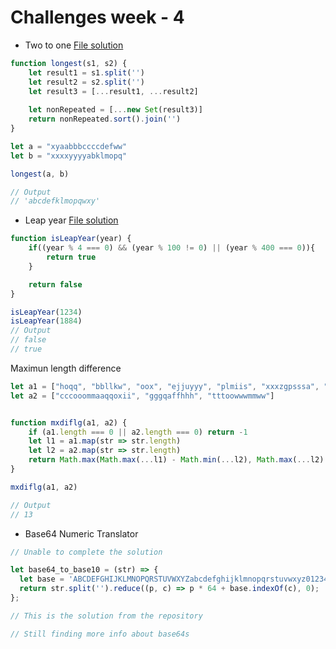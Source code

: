 # Challenges week - 4

* Two to one
[File solution](./TwoToOne.js)

```javascript
function longest(s1, s2) {
    let result1 = s1.split('')
    let result2 = s2.split('')
    let result3 = [...result1, ...result2]
    
    let nonRepeated = [...new Set(result3)]
    return nonRepeated.sort().join('')
}

let a = "xyaabbbccccdefww"
let b = "xxxxyyyyabklmopq"

longest(a, b)

// Output
// 'abcdefklmopqwxy'
```

* Leap year
[File solution](./LeapYear.js)
```javascript
function isLeapYear(year) {
    if((year % 4 === 0) && (year % 100 != 0) || (year % 400 === 0)){
        return true
    }

    return false
}

isLeapYear(1234)
isLeapYear(1884)
// Output
// false
// true
```

Maximun length difference
```javascript
let a1 = ["hoqq", "bbllkw", "oox", "ejjuyyy", "plmiis", "xxxzgpsssa", "xxwwkktt", "znnnnfqknaz", "qqquuhii", "dvvvwz"]
let a2 = ["cccooommaaqqoxii", "gggqaffhhh", "tttoowwwmmww"]


function mxdiflg(a1, a2) {
    if (a1.length === 0 || a2.length === 0) return -1
    let l1 = a1.map(str => str.length)
    let l2 = a2.map(str => str.length)
    return Math.max(Math.max(...l1) - Math.min(...l2), Math.max(...l2) - Math.min(...l1))
}

mxdiflg(a1, a2)

// Output
// 13
```

* Base64 Numeric Translator

```javascript
// Unable to complete the solution

let base64_to_base10 = (str) => {
  let base = 'ABCDEFGHIJKLMNOPQRSTUVWXYZabcdefghijklmnopqrstuvwxyz0123456789+/';
  return str.split('').reduce((p, c) => p * 64 + base.indexOf(c), 0);
};

// This is the solution from the repository

// Still finding more info about base64s
```